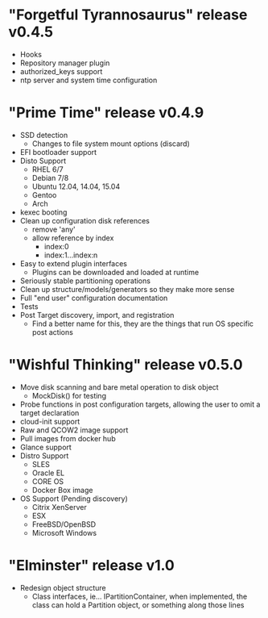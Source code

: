 # "Forgetful Tyrannosaurus" release v0.4.5
* Hooks
* Repository manager plugin
* authorized_keys support
* ntp server and system time configuration

# "Prime Time" release v0.4.9
* SSD detection
    - Changes to file system mount options (discard)
* EFI bootloader support
* Disto Support
    - RHEL 6/7
    - Debian 7/8
    - Ubuntu 12.04, 14.04, 15.04
    - Gentoo
    - Arch
* kexec booting
* Clean up configuration disk references
    - remove 'any'
    - allow reference by index
        - index:0
        - index:1...index:n
* Easy to extend plugin interfaces
    - Plugins can be downloaded and loaded at runtime
* Seriously stable partitioning operations
* Clean up structure/models/generators so they make more sense
* Full "end user" configuration documentation
* Tests
* Post Target discovery, import, and registration
    - Find a better name for this, they are the things that run OS specific post actions

# "Wishful Thinking" release v0.5.0
* Move disk scanning and bare metal operation to disk object
    - MockDisk() for testing
* Probe functions in post configuration targets, allowing the user to omit a target
declaration
* cloud-init support
* Raw and QCOW2 image support
* Pull images from docker hub
* Glance support
* Distro Support
    - SLES
    - Oracle EL
    - CORE OS
    - Docker Box image
* OS Support (Pending discovery)
    - Citrix XenServer
    - ESX
    - FreeBSD/OpenBSD
    - Microsoft Windows

# "Elminster" release v1.0
* Redesign object structure
    - Class interfaces, ie... IPartitionContainer, when implemented, the class can hold a Partition object, or something along those lines
